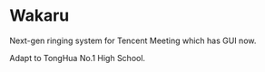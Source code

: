 # Wakaru

Next-gen ringing system for Tencent Meeting which has GUI now.

Adapt to TongHua No.1 High School. 
